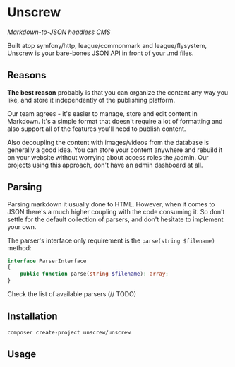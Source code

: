 # Unscrew 

*Markdown-to-JSON headless CMS*

Built atop symfony/http, league/commonmark and league/flysystem, Unscrew 
is your bare-bones JSON API in front of your .md files.

## Reasons
**The best reason** probably is that you can organize the content any way you like, and store it independently of
the publishing platform.

Our team agrees - it's easier to manage, store and edit content in Markdown. It's a simple format
that doesn't require a lot of formatting and also support all of the features you'll need to publish content. 

Also decoupling the content with images/videos from the database is generally a good idea. You can store your 
content anywhere and rebuild it on your website without worrying about access roles the /admin. 
Our projects using this approach, don't have an admin dashboard at all.

## Parsing

Parsing markdown it usually done to HTML. However, when it comes to JSON there's a much higher coupling 
with the code consuming it. So don't settle for the default collection of parsers, and don't hesitate 
to implement your own.

The parser's interface only requirement is the `parse(string $filename)` method: 

```php
interface ParserInterface
{
    public function parse(string $filename): array;
}
```

Check the list of available parsers (// TODO)

## Installation

```shell
composer create-project unscrew/unscrew
```

## Usage
